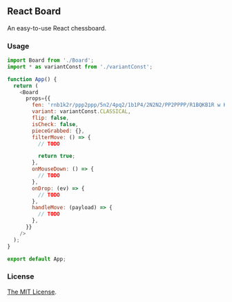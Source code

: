 ## React Board

An easy-to-use React chessboard.

### Usage

```js
import Board from './Board';
import * as variantConst from './variantConst';

function App() {
  return (
    <Board
      props={{
        fen: 'rnb1k2r/ppp2ppp/5n2/4pq2/1b1P4/2N2N2/PP2PPPP/R1BQKB1R w KQkq -',
        variant: variantConst.CLASSICAL,
        flip: false,
        isCheck: false,
        pieceGrabbed: {},
        filterMove: () => {
          // TODO

          return true;
        },
        onMouseDown: () => {
          // TODO
        },
        onDrop: (ev) => {
          // TODO
        },
        handleMove: (payload) => {
          // TODO
        },
      }}
    />
  );
}

export default App;
```

### License

[The MIT License](https://github.com/chesslablab/react-chess/blob/master/LICENSE).
